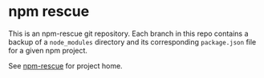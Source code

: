 # npm rescue

This is an npm-rescue git repository. Each branch in this repo contains a backup of a `node_modules` directory and its corresponding `package.json` file for a given npm project.

See [npm-rescue](http://github.com/lifebeyondfife/npm-rescue) for project home.
